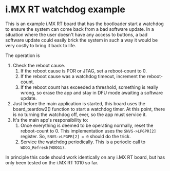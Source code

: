 # i.MX RT watchdog example

This is an example i.MX RT board that has the bootloader start a watchdog to ensure the system can come back from a bad software update.  In a situation where the user doesn't have any access to buttons, a bad software update could easily brick the system in such a way it would be very costly to bring it back to life.  

The operation is
1. Check the reboot cause.  
   1. If the reboot cause is POR or JTAG, set a reboot-count to 0.  
   1. If the reboot cause was a watchdog timeout, increment the reboot-count.
   1. If the reboot count has exceeded a threshold, something is really wrong, so erase the app and stay in DFU mode awaiting a software update.
1. Just before the main application is started, this board uses the board_teardow2() function to start a watchdog timer.  At this point, there is no turning the watchdog off, ever, so the app must service it.  
1. It's the main app's responsibility to:
   1. Once everything is deemed to be operating normally, reset the reboot-count to 0. This implementation uses the `SNVS->LPGPR[2]` register.  So, `SNVS->LPGPR[2] = 0` should do the trick.
   1. Service the watchdog periodically.  This is a periodic call to `WDOG_Refresh(WDOG1)`.

In principle this code should work identically on any i.MX RT board, but has only been tested on the i.MX RT 1010 so far.